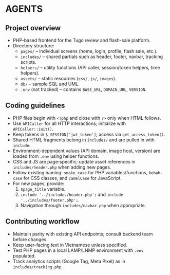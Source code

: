# AGENTS

## Project overview
- PHP-based frontend for the Tugo review and flash-sale platform.
- Directory structure:
  - `pages/` – individual screens (home, login, profile, flash sale, etc.).
  - `includes/` – shared partials such as header, footer, navbar, tracking scripts.
  - `helpers/` – utility functions (API caller, session/token helpers, time helpers).
  - `assets/` – static resources (`css/`, `js/`, `images`).
  - `db/` – sample SQL and UML.
  - `.env` (not tracked) – contains `BASE_URL`, `DOMAIN_URL`, `VERSION`.

## Coding guidelines
- PHP files begin with `<?php` and close with `?>` only when HTML follows.
- Use `APICaller` for all HTTP interactions; initialize with `APICaller::init()`.
- Keep tokens in `$_SESSION['jwt_token']`; access via `get_access_token()`.
- Shared HTML fragments belong in `includes/` and are pulled in with `include`.
- Environment-dependent values (API domain, image host, version) are loaded from `.env` using helper functions.
- CSS and JS are page‑specific; update asset references in `includes/header.php` when adding new pages.
- Follow existing naming: `snake_case` for PHP variables/functions, `kebab-case` for CSS classes, and `camelCase` for JavaScript.
- For new pages, provide:
  1. `$page_title` variable.
  2. `include '../includes/header.php';` and `include '../includes/footer.php';`.
  3. Navigation through `includes/navbar.php` when appropriate.

## Contributing workflow
- Maintain parity with existing API endpoints; consult backend team before changes.
- Keep user-facing text in Vietnamese unless specified.
- Test PHP pages in a local LAMP/LNMP environment with `.env` populated.
- Track analytics scripts (Google Tag, Meta Pixel) as in `includes/tracking.php`.
